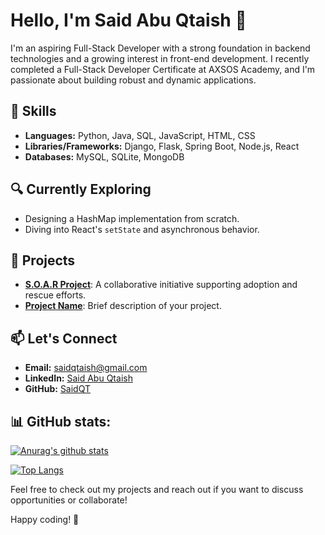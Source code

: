 # Hello, I'm Said Abu Qtaish 👋

I'm an aspiring Full-Stack Developer with a strong foundation in backend technologies and a growing interest in front-end development. I recently completed a Full-Stack Developer Certificate at AXSOS Academy, and I'm passionate about building robust and dynamic applications.

## 🚀 Skills

- **Languages:** Python, Java, SQL, JavaScript, HTML, CSS
- **Libraries/Frameworks:** Django, Flask, Spring Boot, Node.js, React
- **Databases:** MySQL, SQLite, MongoDB

## 🔍 Currently Exploring

- Designing a HashMap implementation from scratch.
- Diving into React's `setState` and asynchronous behavior.

## 🌟 Projects

- **[S.O.A.R Project](link-to-project)**: A collaborative initiative supporting adoption and rescue efforts.
- **[Project Name](link-to-project)**: Brief description of your project.

## 📫 Let's Connect

- **Email:** [saidqtaish@gmail.com](mailto:saidqtaish@gmail.com)
- **LinkedIn:** [Said Abu Qtaish](https://www.linkedin.com/in/said-abu-qtaish-b9804918a/)
- **GitHub:** [SaidQT](https://github.com/SaidQT)


## 📊 GitHub stats:

[![Anurag's github stats](https://github-readme-stats.vercel.app/api?username=SaidQT)](https://github.com/SaidQT)

[![Top Langs](https://github-readme-stats.vercel.app/api/top-langs/?username=SaidQT&layout=compact&theme=radical)](https://github.com/SaidQT)

Feel free to check out my projects and reach out if you want to discuss opportunities or collaborate!

Happy coding! 🚀



